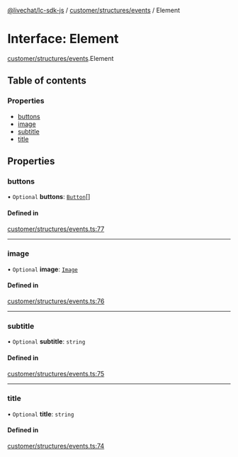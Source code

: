 [@livechat/lc-sdk-js](../README.md) / [customer/structures/events](../modules/customer_structures_events.md) / Element

# Interface: Element

[customer/structures/events](../modules/customer_structures_events.md).Element

## Table of contents

### Properties

- [buttons](customer_structures_events.Element.md#buttons)
- [image](customer_structures_events.Element.md#image)
- [subtitle](customer_structures_events.Element.md#subtitle)
- [title](customer_structures_events.Element.md#title)

## Properties

### buttons

• `Optional` **buttons**: [`Button`](customer_structures_events.Button.md)[]

#### Defined in

[customer/structures/events.ts:77](https://github.com/livechat/lc-sdk-js/blob/125a327/src/customer/structures/events.ts#L77)

___

### image

• `Optional` **image**: [`Image`](customer_structures_events.Image.md)

#### Defined in

[customer/structures/events.ts:76](https://github.com/livechat/lc-sdk-js/blob/125a327/src/customer/structures/events.ts#L76)

___

### subtitle

• `Optional` **subtitle**: `string`

#### Defined in

[customer/structures/events.ts:75](https://github.com/livechat/lc-sdk-js/blob/125a327/src/customer/structures/events.ts#L75)

___

### title

• `Optional` **title**: `string`

#### Defined in

[customer/structures/events.ts:74](https://github.com/livechat/lc-sdk-js/blob/125a327/src/customer/structures/events.ts#L74)
